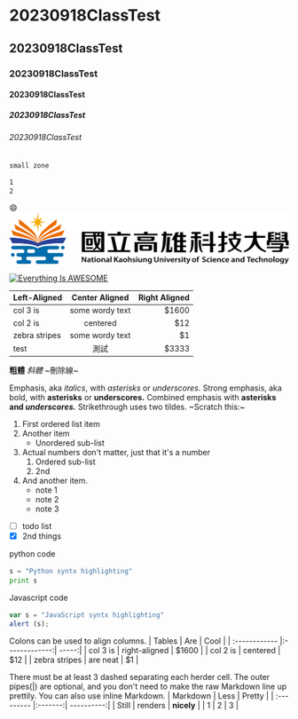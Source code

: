 # 20230918ClassTest
## 20230918ClassTest
### 20230918ClassTest
#### 20230918ClassTest
##### 20230918ClassTest
###### 20230918ClassTest

`small zone`
```big zone
1
2
```
:smile:
![NKUST](nkust.png "NKUST")

[![Everything Is AWESOME](https://img.youtube.com/vi/StTqXEQ2l-Y/0.jpg)](https://www.youtube.com/watch?v=StTqXEQ2l-Y "Everything Is AWESOME")

| Left-Aligned  | Center Aligned  | Right Aligned |
| :------------ |:---------------:| -----:|
| col 3 is      | some wordy text | $1600 |
| col 2 is      | centered        |   $12 |
| zebra stripes | some wordy text |    $1 |
| test | 測試 | $3333 |

**粗體**
*斜體*
~刪除線~

Emphasis, aka *italics*, with *asterisks* or *underscores*.
Strong emphasis, aka bold, with **asterisks** or **underscores.**
Combined emphasis with **asterisks and *underscores.***
Strikethrough uses two tildes. ~Scratch this:~
1. First ordered list item
2. Another item
   * Unordered sub-list
3. Actual numbers don't matter, just that it's a number
   1. Ordered sub-list
   2. 2nd
4. And another item.
   * note 1
   * note 2
   * note 3

- [ ] todo list
- [x] 2nd things

python code
```python
s = "Python syntx highlighting"
print s
```

Javascript code
```javascript
var s = "JavaScript syntx highlighting"
alert (s);
```

Colons can be used to align columns.
| Tables        | Are           | Cool  |
| :------------ |:-------------:| -----:|
| col 3 is      | right-aligned | $1600 |
| col 2 is      | centered      |   $12 |
| zebra stripes | are neat      |    $1 |

There must be at least 3 dashed separating each herder cell.
The outer pipes(|) are optional, and you don't need to make the 
raw Markdown line up prettily. You can also use inline Markdown.
| Markdown   | Less    | Pretty     |
| :--------- |:-------:| ----------:|
| Still      | renders | **nicely** |
| 1          | 2       |   3        |

